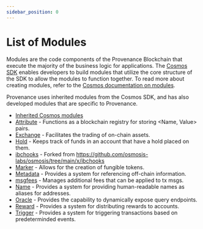 ```yaml
---
sidebar_position: 0
---
```


# List of Modules

Modules are the code components of the Provenance Blockchain that execute the majority of the business logic for applications. The [Cosmos SDK](https://docs.cosmos.network/v0.47) enables developers to build modules that utilize the core structure of the SDK to allow the modules to function together. To read more about creating modules, refer to the [Cosmos documentation on modules](https://docs.cosmos.network/v0.47/building-modules/intro).

Provenance uses inherited modules from the Cosmos SDK, and has also developed modules that are specific to Provenance.

* [Inherited Cosmos modules](https://docs.cosmos.network/v0.47/build/modules)
* [Attribute](./attribute/spec/README.md) - Functions as a blockchain registry for storing \<Name, Value\> pairs.
* [Exchange](./exchange/spec/README.md) - Facilitates the trading of on-chain assets.
* [Hold](./hold/spec/README.md) - Keeps track of funds in an account that have a hold placed on them.
* [ibchooks](./ibchooks/README.md) - Forked from https://github.com/osmosis-labs/osmosis/tree/main/x/ibchooks
* [Marker](./marker/spec/README.md) - Allows for the creation of fungible tokens.
* [Metadata](./metadata/spec/README.md) - Provides a system for referencing off-chain information.
* [msgfees](./msgfees/spec/README.md) - Manages additional fees that can be applied to tx msgs.
* [Name](./name/spec/README.md) - Provides a system for providing human-readable names as aliases for addresses.
* [Oracle](./oracle/spec/README.md) - Provides the capability to dynamically expose query endpoints.
* [Reward](./reward/spec/README.md) - Provides a system for distributing rewards to accounts.
* [Trigger](./trigger/spec/README.md) - Provides a system for triggering transactions based on predeterminded events.
